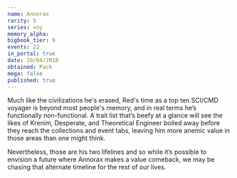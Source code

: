 ```yaml
---
name: Annorax
rarity: 5
series: voy
memory_alpha:
bigbook_tier: 9
events: 22
in_portal: true
date: 10/04/2018
obtained: Pack
mega: false
published: true
---
```


Much like the civilizations he's erased, Red's time as a top ten SCI/CMD voyager is beyond most people's memory, and in real terms he’s functionally non-functional. A trait list that’s beefy at a glance will see the likes of Krenim, Desperate, and Theoretical Engineer boiled away before they reach the collections and event tabs, leaving him more anemic value in those areas than one might think.

Nevertheless, those are his two lifelines and so while it’s possible to envision a future where Annorax makes a value comeback, we may be chasing that alternate timeline for the rest of our lives.
